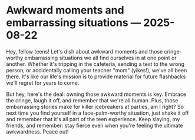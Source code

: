 # Awkward moments and embarrassing situations — 2025-08-22

Hey, fellow teens! Let's dish about awkward moments and those cringe-worthy embarrassing situations we all find ourselves in at one point or another. Whether it's tripping in the cafeteria, sending a text to the wrong person, or accidentally calling your teacher "mom" (yikes!), we've all been there. It's like our life's mission is to provide material for future flashbacks we'll regret for years to come.

But hey, here's the deal: owning those awkward moments is key. Embrace the cringe, laugh it off, and remember that we're all human. Plus, those embarrassing stories make for killer icebreakers at parties, am I right? So next time you find yourself in a face-palm-worthy situation, just shake it off and remember that it's all part of the teen experience. Keep slaying, my friends, and remember: stay fierce even when you're feeling the ultimate awkwardness. Peace out!